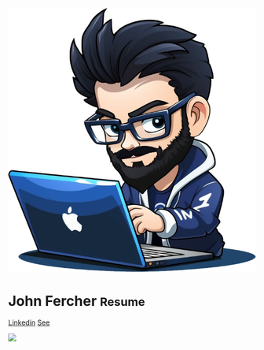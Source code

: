 ![logo](assets/images/logo.png)

# John Fercher <small>Resume</small>

[Linkedin](https://www.linkedin.com/in/johnathan-fercher/)
[See](README.md)

![](assets/images/bg.svg)
